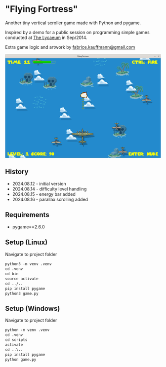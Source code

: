 # "Flying Fortress"
Another tiny vertical scroller game made with Python and pygame. 

Inspired by a demo for a public session on programming simple games conducted at [The
Lycaeum](http://thelycaeum.in/blog/2014/09/01/public_sessions/) in Sep/2014.

Extra game logic and artwork by fabrice.kauffmann@gmail.com

<img src="screenshot.png">

## History

* 2024.08.12 - initial version
* 2024.08.14 - difficulty level handling
* 2024.08.15 - energy bar added
* 2024.08.16 - parallax scrolling added

## Requirements

* pygame==2.6.0

## Setup (Linux)

Navigate to project folder 
```
python3 -m venv .venv
cd .venv
cd bin
source activate
cd ../..
pip install pygame
python3 game.py
```

## Setup (Windows)

Navigate to project folder 
```
python -m venv .venv
cd .venv
cd scripts
activate
cd ..\..
pip install pygame
python game.py
```

